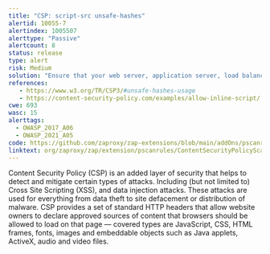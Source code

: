 ```yaml
---
title: "CSP: script-src unsafe-hashes"
alertid: 10055-7
alertindex: 1005507
alerttype: "Passive"
alertcount: 8
status: release
type: alert
risk: Medium
solution: "Ensure that your web server, application server, load balancer, etc. is properly configured to set the Content-Security-Policy header."
references:
   - https://www.w3.org/TR/CSP3/#unsafe-hashes-usage
   - https://content-security-policy.com/examples/allow-inline-script/
cwe: 693
wasc: 15
alerttags: 
  - OWASP_2017_A06
  - OWASP_2021_A05
code: https://github.com/zaproxy/zap-extensions/blob/main/addOns/pscanrules/src/main/java/org/zaproxy/zap/extension/pscanrules/ContentSecurityPolicyScanRule.java
linktext: org/zaproxy/zap/extension/pscanrules/ContentSecurityPolicyScanRule.java
---
```

Content Security Policy (CSP) is an added layer of security that helps to detect and mitigate certain types of attacks. Including (but not limited to) Cross Site Scripting (XSS), and data injection attacks. These attacks are used for everything from data theft to site defacement or distribution of malware. CSP provides a set of standard HTTP headers that allow website owners to declare approved sources of content that browsers should be allowed to load on that page — covered types are JavaScript, CSS, HTML frames, fonts, images and embeddable objects such as Java applets, ActiveX, audio and video files.

